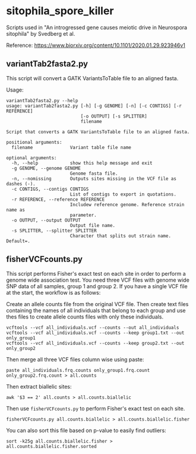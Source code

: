# sitophila_spore_killer
Scripts used in "An introgressed gene causes meiotic drive in Neurospora sitophila" by Svedberg et al.

Reference: https://www.biorxiv.org/content/10.1101/2020.01.29.923946v1

## variantTab2fasta2.py

This script will convert a GATK VariantsToTable file to an aligned fasta.

Usage:

```
variantTab2fasta2.py --help
usage: variantTab2fasta2.py [-h] [-g GENOME] [-n] [-c CONTIGS] [-r REFERENCE]
                            [-o OUTPUT] [-s SPLITTER]
                            filename

Script that converts a GATK VariantsToTable file to an aligned fasta.

positional arguments:
  filename              Variant table file name

optional arguments:
  -h, --help            show this help message and exit
  -g GENOME, --genome GENOME
                        Genome fasta file.
  -n, --nomissing       Outputs sites missing in the VCF file as dashes (-).
  -c CONTIGS, --contigs CONTIGS
                        List of contigs to export in quotations.
  -r REFERENCE, --reference REFERENCE
                        Includew reference genome. Reference strain name as
                        parameter.
  -o OUTPUT, --output OUTPUT
                        Output file name.
  -s SPLITTER, --splitter SPLITTER
                        Character that splits out strain name. Default=.
```



## fisherVCFcounts.py

This script performs Fisher's exact test on each site in order to perform a genome wide association test. You need three VCF files with genome wide SNP data of all samples, group 1 and group 2. If you have a single VCF file at the start, the workflow is as follows:

Create an allele counts file from the original VCF file. Then create text files containing the names of all individuals that belong to each group and use thes files to create allele counts files with only these individuals.

```
vcftools --vcf all_individuals.vcf --counts --out all_individuals
vcftools --vcf all_individuals.vcf --counts --keep group1.txt --out only_group1
vcftools --vcf all_individuals.vcf --counts --keep group2.txt --out only_group2
```

Then merge all three VCF files column wise using paste:

```
paste all_individuals.frq.counts only_group1.frq.count only_group2.frq.count > all.counts
```

Then extract biallelic sites:

```
awk '$3 == 2' all.counts > all.counts.biallelic
```

Then use `fisherVCFcounts.py` to perform Fisher's exact test on each site.

```
fisherVCFcounts.py all.counts.biallelic > all.counts.biallelic.fisher
```

You can also sort this file based on p-value to easily find outliers:

```
sort -k25g all.counts.biallelic.fisher > all.counts.biallelic.fisher.sorted
```
